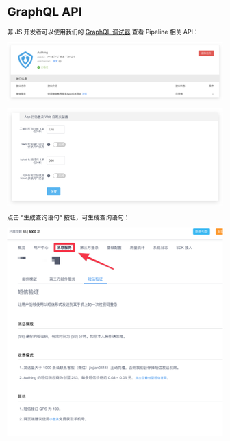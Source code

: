 # GraphQL API

非 JS 开发者可以使用我们的 [GraphQL 调试器](https://authing.cn/graphiql/) 查看 Pipeline 相关 API：

![](../../.gitbook/assets/image%20%2897%29.png)

![](../../.gitbook/assets/image%20%28169%29.png)

点击 “生成查询语句“ 按钮，可生成查询语句：

![](../../.gitbook/assets/image%20%28188%29.png)



